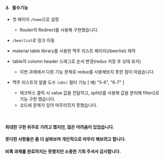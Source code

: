 #### ⚓ &nbsp; 필수기능

* 첫 페이지 ``/home``으로 설정
  - Router의 Redirect를 사용해 구현했습니다.

* ``/beerlist``로 링크 이동

* material table library를 사용한 맥주 리스트 페이지(/beerlist) 제작

* table의 column header 드래그로 순서 변경(redux 저장 후 상태 유지)
  - 이번 과제에서 다른 기능 문제로 redux를 사용해보지 못한 점이 아쉽습니다.

* 맥주 리스트의 알콜 도수 ``(abv)`` 필터 기능 [ 예) "5-6", "6-7" ]
  - 체크박스 클릭 시 value 값을 전달하고, split()를 사용해 값을 분리해 filter()로 기능 구현 했습니다.
  - 코드에 문제가 있어 마무리짓지 못했습니다.

<br>

#### 최대한 구현 위주로 가려고 했지만, 많은 어려움이 있었습니다.
#### 못다한 사항들은 좀 더 살펴보며 개인적으로 마무리 해보려고 합니다.
#### 비록 과제를 완료하지는 못했지만 소중한 기회 주셔서 감사합니다.

